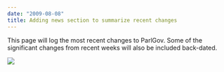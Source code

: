 ```yaml
---
date: "2009-08-08"
title: Adding news section to summarize recent changes
---
```


This page will log the most recent changes to ParlGov. Some of the significant changes from recent weeks will also be included back-dated.

![](/images/parliament-netherlands.jpg)
